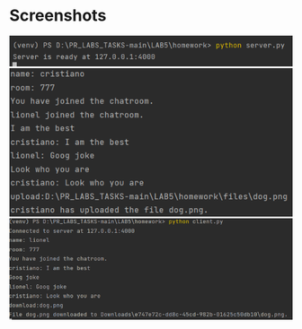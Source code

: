 # Screenshots

![Getting Started](./screens/1.png)
![Getting Started](./screens/2.png)
![Getting Started](./screens/3.png)